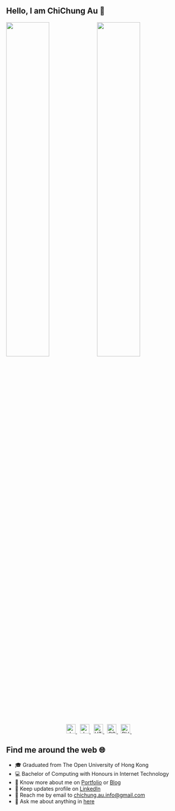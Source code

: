 ## Hello, I am ChiChung Au :wave:
<img  src="https://github-readme-streak-stats.herokuapp.com/?user=chichung-au-dev&hide_border=true&theme=dark" width="48%"  align="left">
<img  src="https://github-readme-stats.vercel.app/api?username=chichung-au-dev&show_icons=true&hide_border=true&theme=dark&title_color=FFA500&&icon_color=FFA500&text_color=FFFFFF" width="48%">

<p align="center">
  <a href="https://github.com/chichung-au-dev?tab=repositories&q=&type=source&language=java">
    <img src="https://img.shields.io/badge/Java-282C34?logo=java&logoColor=C21325" alt="Java logo" title="Java" height="25" />
  </a>
  &nbsp;
  <a href="https://github.com/chichung-au-dev?tab=repositories&q=&type=source&language=javascript">
    <img src="https://img.shields.io/badge/JavaScript-282C34?logo=javascript&logoColor=F7DF1E" alt="JavaScript logo" title="JavaScript" height="25" />
  </a>
  &nbsp;
  <a href="https://github.com/chichung-au-dev?tab=repositories&q=&type=source&language=html">
    <img src="https://img.shields.io/badge/HTML5-282C34?logo=html5&logoColor=E34F26" alt="HTML5 logo" title="HTML5" height="25" />
  </a>
  &nbsp;
  <a href="https://github.com/chichung-au-dev?tab=repositories&q=&type=source&language=html">
    <img src="https://img.shields.io/badge/CSS3-282C34?logo=css3&logoColor=1572B6" alt="CSS3 logo" title="CSS3" height="25" />
  </a>
  &nbsp;
  <a href="https://github.com/chichung-au-dev?tab=repositories&q=&type=source&language=php">
  <img src="https://img.shields.io/badge/PHP-282C34?logo=php&logoColor=764ABC" alt="PHP logo" title="PHP" height="25" />
  </a>
  &nbsp;
</p>

## Find me around the web :globe_with_meridians:
- :mortar_board: Graduated from The Open University of Hong Kong
- :computer: Bachelor of Computing with Honours in Internet Technology
- :mag_right: Know more about me on [Portfolio](https://chichung-au-dev.github.io/) or [Blog](https://chichung-au-dev-blog.netlify.app/)
- :briefcase: Keep updates profile on [LinkedIn](https://www.linkedin.com/in/alvinau0427/)
- :email: Reach me by email to chichung.au.info@gmail.com
- :speech_balloon: Ask me about anything in [here](https://github.com/chichung-au-dev/chichung-au-dev/issues)

<!---
chichung-au-dev/chichung-au-dev is a ✨ special ✨ repository because its `README.md` (this file) appears on your GitHub profile.
You can click the Preview link to take a look at your changes.
--->
